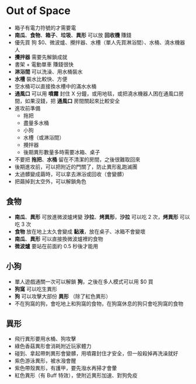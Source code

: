 # Out of Space

* 箱子有電力符號的才需要電
* **南瓜**、**食物**、**箱子**、**垃圾**、**異形** 可以放 **回收機** 賺錢
* 優先買 狗 $0、微波爐、攪拌器、水槽（單人先買淋浴間）、水桶、澆水機器人
* **攪拌器** 需要先解鎖成就
* 書架 + 電動單車 賺錢很快
* **淋浴間** 可以洗澡、用水桶裝水
* **水槽** 裝水比較快、方便
* 空水桶可以直接換水槽中的滿水水桶
* **通風口** 可以用 **噴霧** 封住 X 分鐘，或用地毯，或把澆水機器人困在通風口房間，如果沒錢，把 **通風口** 房間關起來比較安全
* 進攻前準備
  * 拖把
  * 盡量多水桶
  * 小狗
  * 水槽（或淋浴間）
  * 攪拌器
  * 後期異形數量多時需要冰箱、桌子
* 不要把 **拖把**、**水桶** 留在不清潔的房間，之後很難取回來
* 後期進攻前，可以把附近的門關了，防止異形亂跑滅團
* 太過髒變成繭時，可以拿去淋浴或回收（會變髒）
* 把繭掉到太空外，可以解鎖角色

## 食物

* **南瓜**、**異形** 可放進微波爐烤變 **沙拉**、**烤異形**，**沙拉** 可以吃 2 次，**烤異形** 可以吃 3 次
* **食物** 放在地上太久會變成 **黏液**，放在桌子、冰箱不會變壞
* **南瓜**、**異形** 可以直接換微波爐裡的食物
* **微波爐** 要站在前面約 0.5 秒後才能用

## 小狗

* 單人遊戲通關一次可以解鎖 **狗**，之後在多人模式可以用 $0 買
* **狗窩** 可以吃生異形
* **狗** 可以攻擊大部份 **異形** （除了紅色異形）
* 不在狗窩的狗，會吃地上和狗窩的食物，在狗窩休息的狗只會吃狗窩的食物

## 異形

* 飛行異形要用水桶、狗攻擊
* 綠色香菇異形會消耗附近玩家體力
* 碰到、拿起帶刺異形會變髒，用噴霧封住才安全，但一般殺掉再洗澡就好
* 紫色游泳異形，被水潑會醒
* 紫色帶殼異形，有護甲，要先潑水再掃才會暈
* 紅色異形（有 Buff 特效），使附近異形加速、對狗免疫
